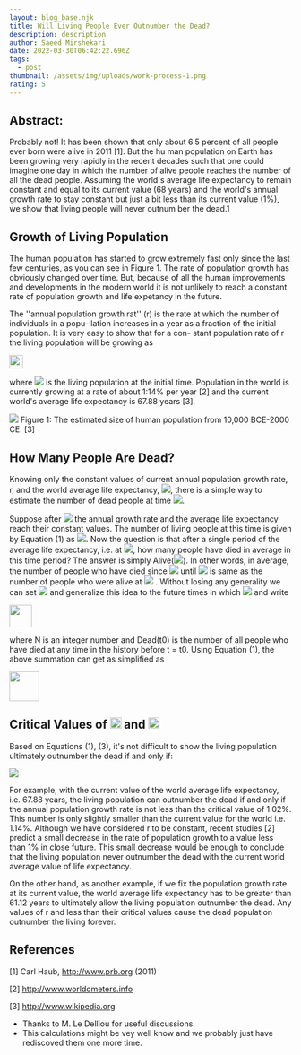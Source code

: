 ```yaml
---
layout: blog_base.njk
title: Will Living People Ever Outnumber the Dead?
description: description
author: Saeed Mirshekari
date: 2022-03-30T06:42:22.696Z
tags:
  - post
thumbnail: /assets/img/uploads/work-process-1.png
rating: 5
---
```


## Abstract:

Probably not! It has been shown that
only about 6.5 percent of all people ever
born were alive in 2011 [1]. But the hu
man population on Earth has been growing
very rapidly in the recent decades such that
one could imagine one day in which the number of alive people reaches the number of all
the dead people. Assuming the world's average life expectancy to remain constant and
equal to its current value (68 years) and the
world's annual growth rate to stay constant
but just a bit less than its current value (1%),
we show that living people will never outnum
ber the dead.1


## Growth of Living Population


The human population has started to grow extremely
fast only since the last few centuries, as you can see
in Figure 1. The rate of population growth has
obviously changed over time. But, because of all
the human improvements and developments in the
modern world it is not unlikely to reach a constant
rate of population growth and life expetancy in the
future.


The ''annual population growth rat'' (r) is the
rate at which the number of individuals in a popu-
lation increases in a year as a fraction of the initial
population. It is very easy to show that for a con-
stant population rate of r the living population will
be growing as



<img src="https://render.githubusercontent.com/render/math?math=Alive (t) = N_0 (1 \pm r) \times t" height="24px">


where <img src="https://render.githubusercontent.com/render/math?math=N_0"> is the living population at the initial time.
Population in the world is currently growing at a rate
of about 1:14% per year [2] and the current world's
average life expectancy is 67.88 years [3].

<img src="/assets/img/dead-alive.png">
Figure 1: The estimated size of human population from
10,000 BCE-2000 CE. [3]


## How Many People Are Dead?


Knowing only the constant values of current annual
population growth rate, r, and the world average life
expectancy, <img src="https://render.githubusercontent.com/render/math?math=<L>">, there is a simple way to estimate
the number of dead people at time <img src="https://render.githubusercontent.com/render/math?math=t">.


Suppose after <img src="https://render.githubusercontent.com/render/math?math=t = t_0"> the annual growth rate and
the average life expectancy reach their constant values. The number of living people at this time is
given by Equation (1) as <img src="https://render.githubusercontent.com/render/math?math=Alive(t_0)">. Now the question is that after a single period of the average life
expectancy, i.e. at <img src="https://render.githubusercontent.com/render/math?math=t = t_0 \pm <L>">, how many people
have died in average in this time period? The answer
 is simply Alive(<img src="https://render.githubusercontent.com/render/math?math=t_0">). In other words, in average, the
 number of people who have died since <img src="https://render.githubusercontent.com/render/math?math=t=t_0"> until
<img src="https://render.githubusercontent.com/render/math?math=t = t_0 \pm <L>"> is same as the number of people who
were alive at <img src="https://render.githubusercontent.com/render/math?math=t = t_0"> . Without losing any generality
we can set <img src="https://render.githubusercontent.com/render/math?math=t_0 = 0"> and generalize this idea to the
future times in which <img src="https://render.githubusercontent.com/render/math?math=t*=N\times <L>"> and write

<img src="https://render.githubusercontent.com/render/math?math=Dead(t^*) = \sum^{N-1}_{n=1} Alive(n {\langle} L {\rangle}) \pm  Dead (t_0)" height="40px">


where N is an integer number and Dead(t0) is the
number of all people who have died at any time in
the history before t = t0. Using Equation (1), the
above summation can get as simplified as

<img src="https://render.githubusercontent.com/render/math?math=Dead(t) = N0\frac{(1 \pm r)^t - 1}{(1 \pm r)^{{\langle} L {\rangle}} - 1}
 \pm Dead(t0)" height="53px">


## Critical Values of <img src="https://render.githubusercontent.com/render/math?math=r" height="20px"> and <img src="https://render.githubusercontent.com/render/math?math=< L >" height="20px">

Based on Equations (1), (3), it's not difficult to show
the living population ultimately outnumber the dead
if and only if:


<img src="https://render.githubusercontent.com/render/math?math=(1 \pm r) \langle L \rangle > 2">


For example, with the current value of the world
average life expectancy, i.e. 67.88 years, the living
population can outnumber the dead if and only if
the annual population growth rate is not less than
the critical value of 1.02%. This number is only
slightly smaller than the current value for the world
i.e. 1.14%. Although we have considered r to be
constant, recent studies [2] predict a small decrease
in the rate of population growth to a value less than
1% in close future. This small decrease would be
enough to conclude that the living population never
outnumber the dead with the current world average
value of life expectancy.


On the other hand, as another example, if we fix the population growth rate at its current value, the
 world average life expectancy has to be greater than
61.12 years to ultimately allow the living population
outnumber the dead. Any values of r and <L> less
than their critical values cause the dead population
outnumber the living forever.


## References

[1] Carl Haub, http://www.prb.org (2011)

[2] http://www.worldometers.info

[3] http://www.wikipedia.org

- Thanks to M. Le Delliou for useful discussions.
- This calculations might be vey well know and we probably
just have rediscoved them one more time.
